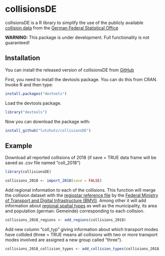 
<!-- README.md is generated from README.Rmd. Please edit that file -->

# collisionsDE

<!-- badges: start -->

<!-- badges: end -->

collisionsDE is a R library to simplify the use of the publicly
available [collision
data](https://unfallatlas.statistikportal.de/) from
the [German Federal Statistical
Office](https://www.destatis.de/DE/Home/_inhalt.html)

**WARNING:** This package is under development. Full functionality is
not guaranteed\!

## Installation

You can install the released version of collisionsDE from
[GitHub](https://github.com)

First, you need to install the devtools package. You can do this from
CRAN. Invoke R and then type:

``` r
install.packages("devtools")
```

Load the devtools package.

``` r
library("devtools")
```

Now you can download the package with:

``` r
install_github("lutzhutz/collisionsDE")
```

## Example

Download all reported collisions of 2018 (if save = TRUE data frame will
be saved as .csv file named “coll\_2018”)

``` r
library(collisionsDE)

collisions_2018 <- import_2018(save = FALSE)
```

Add regional information to each of the collisions. This function will
merge the collision dataset with the [regiostar reference
file](https://www.bmvi.de/SharedDocs/DE/Anlage/G/regiostar-referenzdateien.html)
by the [Federal Ministry of Transport and Digital Infrastructure
(BMVI)](https://www.bmvi.de/DE/Home/home.html). Among other it will add
information about [regional spatial
types](https://www.bmvi.de/SharedDocs/DE/Artikel/G/regionalstatistische-raumtypologie.html)
as well as the municipality, its area and population (german: Gemeinde)
corresponding to each collision.

``` r
collisions_2018_regions <- add_regions(collisions_2018)
```

Add new column “coll\_typ” giving information about which transport
modes have collided (three = TRUE means all collisions with two or more
transport modes involved are assigned a new group called “three”).

``` r
collisions_2018_collision_types <- add_collision_types(collisions_2018, three = TRUE)
```
